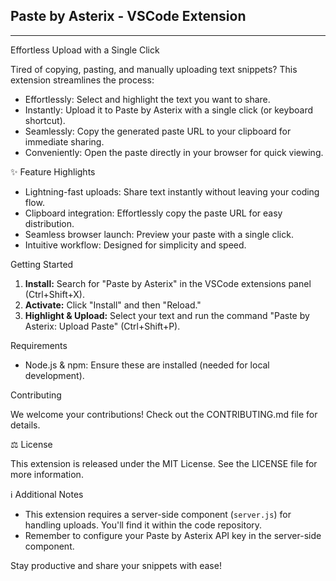 ## Paste by Asterix - VSCode Extension

* * *

Effortless Upload with a Single Click

Tired of copying, pasting, and manually uploading text snippets? This extension streamlines the process:

* Effortlessly: Select and highlight the text you want to share.
* Instantly: Upload it to Paste by Asterix with a single click (or keyboard shortcut).
* Seamlessly: Copy the generated paste URL to your clipboard for immediate sharing.
* Conveniently: Open the paste directly in your browser for quick viewing.

✨ Feature Highlights

* Lightning-fast uploads: Share text instantly without leaving your coding flow.
* Clipboard integration: Effortlessly copy the paste URL for easy distribution.
* Seamless browser launch: Preview your paste with a single click.
* Intuitive workflow: Designed for simplicity and speed.

Getting Started

1. **Install:** Search for "Paste by Asterix" in the VSCode extensions panel (Ctrl+Shift+X).
2. **Activate:** Click "Install" and then "Reload."
3. **Highlight & Upload:** Select your text and run the command "Paste by Asterix: Upload Paste" (Ctrl+Shift+P).

Requirements

* Node.js & npm: Ensure these are installed (needed for local development).

Contributing

We welcome your contributions! Check out the CONTRIBUTING.md file for details.

⚖️ License

This extension is released under the MIT License. See the LICENSE file for more information.

ℹ️ Additional Notes

* This extension requires a server-side component (`server.js`) for handling uploads. You'll find it within the code repository.
* Remember to configure your Paste by Asterix API key in the server-side component.

Stay productive and share your snippets with ease!
